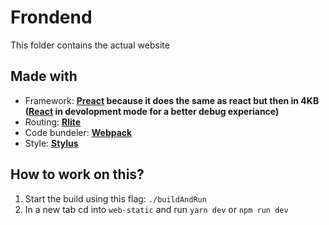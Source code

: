 # Frondend
This folder contains the actual website

## Made with
- Framework: **[Preact](https://preactjs.com/) because it does the same as react but then in 4KB ([React](https://reactjs.org/) in devolopment mode for a better debug experiance)**
- Routing: **[Rlite](https://github.com/chrisdavies/rlite)** 
- Code bundeler: **[Webpack](https://webpack.js.org/)**
- Style: **[Stylus](http://stylus-lang.com/)**

## How to work on this?
1. Start the build using this flag: `./buildAndRun`
2. In a new tab cd into `web-static` and run `yarn dev` or `npm run dev`
